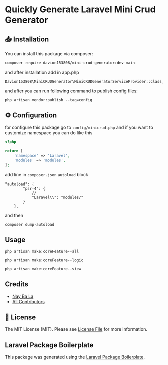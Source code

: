 # Quickly Generate Laravel Mini Crud Generator

## :inbox_tray: Installation

You can install this package via composer:

```bash
composer require davion153808/mini-crud-generator:dev-main
```
and after installation add in app.php

``` 
Davion153808\MiniCRUDGenerator\MiniCRUDGeneratorServiceProvider::class,
```

and after you can run following command to publish config files:

``` 
php artisan vendor:publish --tag=config
```
## :gear: Configuration
for configure this package go to `config/minicrud.php` and if you want to customize namespace you can do like this

```php
<?php  
  
return [
    'namespace' => 'Laravel',
    'modules' => 'modules',
];
```

add line in `composer.json` `autoload` block

```
"autoload": {
        "psr-4": {
            // 
            "Laravel\\": "modules/"
        }
    },
```
and then 

```
composer dump-autoload
```
## Usage

```
php artisan make:coreFeature--all 

php artisan make:coreFeature--logic

php artisan make:coreFeature--view

```

## Credits

-   [Nay Ba La](https://github.com/naybala)
-   [All Contributors](../../contributors)

## :scroll: License 

The MIT License (MIT). Please see [License File](LICENSE.md) for more information.

## Laravel Package Boilerplate

This package was generated using the [Laravel Package Boilerplate](https://laravelpackageboilerplate.com).

